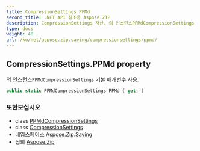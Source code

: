 ```yaml
---
title: CompressionSettings.PPMd
second_title: .NET API 참조용 Aspose.ZIP
description: CompressionSettings 재산. 의 인스턴스PPMdCompressionSettings 기본 매개변수 사용.
type: docs
weight: 40
url: /ko/net/aspose.zip.saving/compressionsettings/ppmd/
---
```

## CompressionSettings.PPMd property

의 인스턴스`PPMdCompressionSettings` 기본 매개변수 사용.

```csharp
public static PPMdCompressionSettings PPMd { get; }
```

### 또한보십시오

* class [PPMdCompressionSettings](../../ppmdcompressionsettings/)
* class [CompressionSettings](../)
* 네임스페이스 [Aspose.Zip.Saving](../../compressionsettings/)
* 집회 [Aspose.Zip](../../../)


